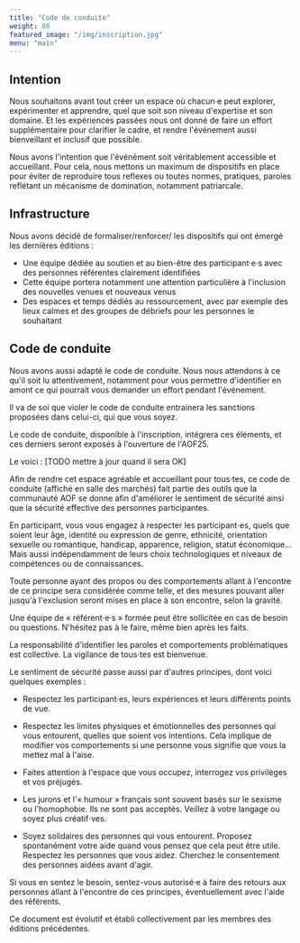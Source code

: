 ```yaml
---
title: "Code de conduite"
weight: 80
featured_image: "/img/inscription.jpg"
menu: "main"
---
```


## Intention

Nous souhaitons avant tout créer un espace où chacun·e peut explorer, expérimenter et apprendre, quel que soit son niveau d'expertise et son domaine. Et les expériences passées nous ont donné de faire un effort supplémentaire pour clarifier le cadre, et rendre l'événement aussi bienveillant et inclusif que possible.

Nous avons l'intention que l'événément soit véritablement accessible et accueillant. Pour cela, nous mettons un maximum de dispositifs en place pour éviter de reproduire tous reflexes ou toutes normes, pratiques, paroles reflétant un mécanisme de domination, notamment patriarcale.

## Infrastructure

Nous avons décidé de formaliser/renforcer/ les dispositifs qui ont émergé les dernières éditions :
- Une équipe dédiée au soutien et au bien-être des participant·e·s avec des personnes référentes clairement identifiées
- Cette équipe portera notamment une attention particulière à l'inclusion des nouvelles venues et nouveaux venus
- Des espaces et temps dédiés au ressourcement, avec par exemple des lieux calmes et des groupes de débriefs pour les personnes le souhaitant

## Code de conduite

Nous avons aussi adapté le code de conduite. Nous nous attendons à ce qu'il soit lu attentivement, notamment pour vous permettre d'identifier en amont ce qui pourrait vous demander un effort pendant l'événement.

Il va de soi que violer le code de conduite entrainera les sanctions proposées dans celui-ci, qui que vous soyez.

Le code de conduite, disponible à l'inscription, intégrera ces éléments, et ces derniers seront exposés à l'ouverture de l'AOF25.

Le voici : [TODO mettre à jour quand il sera OK]


Afin de rendre cet espace agréable et accueillant pour tous·tes, ce code de
conduite (affiché en salle des marchés) fait partie des outils que la
communauté AOF se donne afin d'améliorer le sentiment de sécurité ainsi que la
sécurité effective des personnes participantes.

En participant, vous vous engagez à respecter les participant⋅es, quels que
soient leur âge, identité ou expression de genre, ethnicité, orientation
sexuelle ou romantique, handicap, apparence, religion, statut économique...
Mais aussi indépendamment de leurs choix technologiques et niveaux de
compétences ou de connaissances.

Toute personne ayant des propos ou des comportements allant à l'encontre de ce
principe sera considérée comme telle, et des mesures pouvant aller jusqu'à l'exclusion
seront mises en place à son encontre, selon la gravité.

Une équipe de « référent⋅e·s » formée peut être sollicitée en cas de besoin ou
questions. N'hésitez pas à le faire, même bien après les faits.

La responsabilité d'identifier les paroles et comportements problématiques est
collective. La vigilance de tous⋅tes est bienvenue. 

Le sentiment de sécurité passe aussi par d'autres principes, dont voici quelques exemples :

  - Respectez les participant·es, leurs expériences et leurs différents points de vue.

  - Respectez les limites physiques et émotionnelles des personnes qui vous
    entourent, quelles que soient vos intentions. Cela implique de modifier vos
    comportements si une personne vous signifie que vous la mettez mal à
    l'aise. 

  - Faites attention à l'espace que vous occupez, interrogez vos privilèges et vos préjugés.

  - Les jurons et l'« humour » français sont souvent basés sur le sexisme ou
    l'homophobie. Ils ne sont pas acceptés. Veillez à votre langage ou soyez
    plus créatif⋅ves.

  - Soyez solidaires des personnes qui vous entourent. Proposez spontanément
    votre aide quand vous pensez que cela peut être utile. Respectez les
    personnes que vous aidez. Cherchez le consentement des personnes aidées
    avant d'agir.

Si vous en sentez le besoin, sentez-vous autorisé·e à faire des retours aux
personnes allant à l'encontre de ces principes, éventuellement avec l'aide des
référents.

Ce document est évolutif et établi collectivement par les membres des éditions précédentes.

